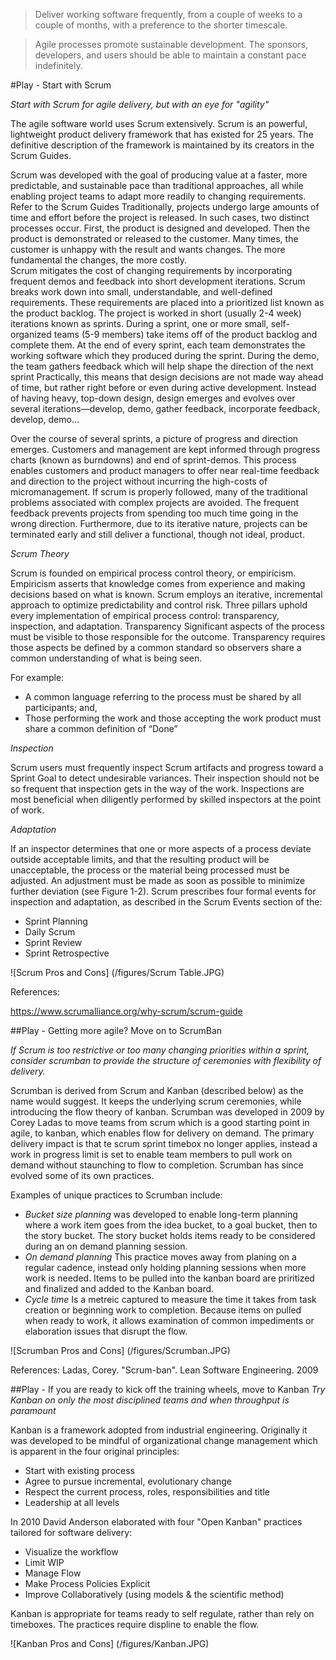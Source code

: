 > Deliver working software frequently, from a couple of weeks to a couple of months, with a preference to the shorter timescale.

> Agile processes promote sustainable development. The sponsors, developers, and users should be able to maintain a constant pace indefinitely.


#Play - Start with Scrum

*Start with Scrum for agile delivery, but with an eye for "agility"*

The agile software world uses Scrum extensively. Scrum is an powerful, lightweight product delivery framework that has existed for 25 years. The definitive description of the framework is maintained by its creators in the Scrum Guides.

Scrum was developed with the goal of producing value at a faster, more predictable, and sustainable pace than traditional approaches, all while enabling project teams to adapt more readily to changing requirements.  Refer to the Scrum Guides
Traditionally, projects undergo large amounts of time and effort before the project is released.  In such cases, two distinct processes occur.  First, the product is designed and developed.  Then the product is demonstrated or released to the customer.  Many times, the customer is unhappy with the result and wants changes.  The more fundamental the changes, the more costly.  
Scrum mitigates the cost of changing requirements by incorporating frequent demos and feedback into short development iterations.  Scrum breaks work down into small, understandable, and well-defined requirements.  These requirements are placed into a prioritized list known as the product backlog.  The project is worked in short (usually 2-4 week) iterations known as sprints.  During a sprint, one or more small, self-organized teams (5-9 members) take items off of the product backlog and complete them.  At the end of every sprint, each team demonstrates the working software which they produced during the sprint.  During the demo, the team gathers feedback which will help shape the direction of the next sprint 
Practically, this means that design decisions are not made way ahead of time, but rather right before or even during active development.  Instead of having heavy, top-down design, design emerges and evolves over several iterations—develop, demo, gather feedback, incorporate feedback, develop, demo…

Over the course of several sprints, a picture of progress and direction emerges.  Customers and management are kept informed through progress charts (known as burndowns) and end of sprint-demos.  This process enables customers and product managers to offer near real-time feedback and direction to the project without incurring the high-costs of micromanagement.
If scrum is properly followed, many of the traditional problems associated with complex projects are avoided.  The frequent feedback prevents projects from spending too much time going in the wrong direction.  Furthermore, due to its iterative nature, projects can be terminated early and still deliver a functional, though not ideal, product.

*Scrum Theory*

Scrum is founded on empirical process control theory, or empiricism. Empiricism asserts that knowledge comes from experience and making decisions based on what is known. Scrum employs an iterative, incremental approach to optimize predictability and control risk. Three pillars uphold every implementation of empirical process control: transparency, inspection, and adaptation.
Transparency
Significant aspects of the process must be visible to those responsible for the outcome. Transparency requires those aspects be defined by a common standard so observers share a common understanding of what is being seen.

For example:
- A common language referring to the process must be shared by all participants; and,
- Those performing the work and those accepting the work product must share a common definition of “Done”


*Inspection*

Scrum users must frequently inspect Scrum artifacts and progress toward a Sprint Goal to detect undesirable variances. Their inspection should not be so frequent that inspection gets in the way of the work. Inspections are most beneficial when diligently performed by skilled inspectors at the point of work.


*Adaptation*

If an inspector determines that one or more aspects of a process deviate outside acceptable limits, and that the resulting product will be unacceptable, the process or the material being processed must be adjusted. An adjustment must be made as soon as possible to minimize further deviation (see Figure 1-2).
Scrum prescribes four formal events for inspection and adaptation, as described in the Scrum Events section of the:
 - Sprint Planning
 - Daily Scrum
 - Sprint Review
 - Sprint Retrospective

![Scrum Pros and Cons] (/figures/Scrum Table.JPG)

References: 

https://www.scrumalliance.org/why-scrum/scrum-guide


##Play - Getting more agile? Move on to ScrumBan

*If Scrum is too restrictive or too many changing priorities within a sprint, consider scrumban to provide the structure of ceremonies with flexibility of delivery.*

Scrumban is derived from Scrum and Kanban (described below) as the name would suggest.  It keeps the underlying scrum ceremonies, while introducing the flow theory of kanban.  Scrumban was developed in 2009 by Corey Ladas to move teams from scrum which is a good starting point in agile, to kanban, which enables flow for delivery on demand.  The primary delivery impact is that te scrum sprint timebox no longer applies, instead a work in progress limit is set to enable team members to pull work on demand without staunching to flow to completion. Scrumban has since evolved some of its own practices.  

Examples of unique practices to Scrumban include:
 - *Bucket size planning* was developed to enable long-term planning where a work item goes from the idea bucket, to a goal bucket, then to the story bucket.  The story bucket holds items ready to be considered during an on demand planning session.
 - *On demand planning* This practice moves away from planing on a regular cadence, instead only holding planning sessions when more work is needed.  Items to be pulled into the kanban board are priritized and finalized and added to the Kanban board.
 - *Cycle time* Is a metreic captured to measure the time it takes from task creation or beginning work to completion.  Because items on pulled when ready to work, it allows examination of common impediments or elaboration issues that disrupt the flow.

![Scrumban Pros and Cons] (/figures/Scrumban.JPG)

References: 
Ladas, Corey. "Scrum-ban". Lean Software Engineering. 2009

##Play - If you are ready to kick off the training wheels, move to Kanban
*Try Kanban on only the most disciplined teams and when throughput is paramount*

Kanban is a framework adopted from industrial engineering.  Originally it was developed to be mindful of organizational change management which is apparent in the four original principles:
- Start with existing process
- Agree to pursue incremental, evolutionary change
- Respect the current process, roles, responsibilities and title
- Leadership at all levels

In 2010 David Anderson elaborated with four "Open Kanban" practices tailored for software delivery:
- Visualize the workflow
- Limit WIP
- Manage Flow
- Make Process Policies Explicit
- Improve Collaboratively (using models & the scientific method)

Kanban is appropriate for teams ready to self regulate, rather than rely on timeboxes. The practices require displine to enable the flow.

![Kanban Pros and Cons] (/figures/Kanban.JPG)
